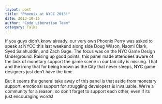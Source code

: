 ```yaml
---
layout: post
title: "Phoenix at NYCC 2013!"
date: 2013-10-15
author: "Code Liberation Team"
category: Talks
---
```


If you guys didn’t know already, our very own Phoenix Perry was asked to speak at NYCC this last weekend along side Doug Wilson, Naomi Clark, Syed Salahuddin, and Zach Gage. The focus was on the NYC Game Design Underground. Raising up good points, this panel made attendees aware of the lack of monetary support the game scene in our fair city is missing. That and the irony that for being known as the City that never sleeps, NYC game designers just don’t have the time.

But it seems the general take away of this panel is that aside from monetary support, emotional support for struggling developers is invaluable. We’re a community for a reason, so don’t forget to support each other, even if its just encouraging words!
